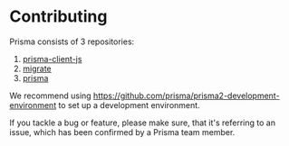 # Contributing

Prisma consists of 3 repositories:

1. [prisma-client-js](https://github.com/prisma/prisma-client-js)
2. [migrate](https://github.com/prisma/migrate)
3. [prisma](https://github.com/prisma/prisma)

We recommend using https://github.com/prisma/prisma2-development-environment to set up a development environment.

If you tackle a bug or feature, please make sure, that it's referring to an issue, which has been confirmed by a Prisma team member.
